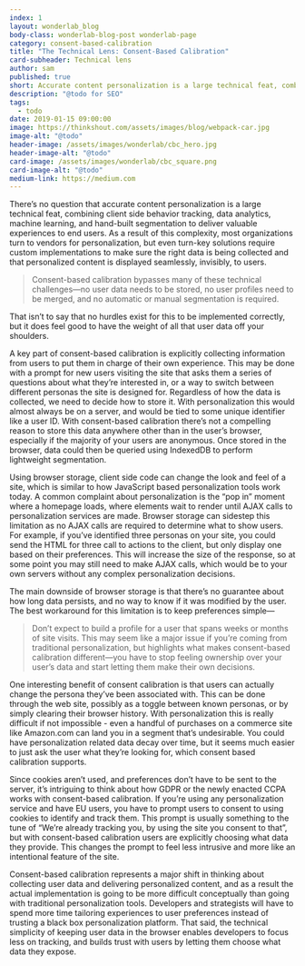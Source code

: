 ```yaml
---
index: 1
layout: wonderlab_blog
body-class: wonderlab-blog-post wonderlab-page
category: consent-based-calibration
title: "The Technical Lens: Consent-Based Calibration"
card-subheader: Technical lens
author: sam
published: true
short: Accurate content personalization is a large technical feat, combining client side behavior tracking, data analytics, machine learning, and hand-built segmentation to deliver valuable experiences to end users. Consent-based calibration bypasses many of these technical challenges.
description: "@todo for SEO"
tags:
  - todo
date: 2019-01-15 09:00:00
image: https://thinkshout.com/assets/images/blog/webpack-car.jpg
image-alt: "@todo"
header-image: /assets/images/wonderlab/cbc_hero.jpg
header-image-alt: "@todo"
card-image: /assets/images/wonderlab/cbc_square.png
card-image-alt: "@todo"
medium-link: https://medium.com
---
```

There’s no question that accurate content personalization is a large technical feat, combining client side behavior tracking, data analytics, machine learning, and hand-built segmentation to deliver valuable experiences to end users. As a result of this complexity, most organizations turn to vendors for personalization, but even turn-key solutions require custom implementations to make sure the right data is being collected and that personalized content is displayed seamlessly, invisibly, to users.

>Consent-based calibration bypasses many of these technical challenges—no user data needs to be stored, no user profiles need to be merged, and no automatic or manual segmentation is required.

That isn’t to say that no hurdles exist for this to be implemented correctly, but it does feel good to have the weight of all that user data off your shoulders.

A key part of consent-based calibration is explicitly collecting information from users to put them in charge of their own experience. This may be done with a prompt for new users visiting the site that asks them a series of questions about what they’re interested in, or a way to switch between different personas the site is designed for. Regardless of how the data is collected, we need to decide how to store it. With personalization this would almost always be on a server, and would be tied to some unique identifier like a user ID. With consent-based calibration there’s not a compelling reason to store this data anywhere other than in the user’s browser, especially if the majority of your users are anonymous. Once stored in the browser, data could then be queried using IndexedDB to perform lightweight segmentation.

Using browser storage, client side code can change the look and feel of a site, which is similar to how JavaScript based personalization tools work today. A common complaint about personalization is the “pop in” moment where a homepage loads, where elements wait to render until AJAX calls to personalization services are made. Browser storage can sidestep this limitation as no AJAX calls are required to determine what to show users. For example, if you’ve identified three personas on your site, you could send the HTML for three call to actions to the client, but only display one based on their preferences. This will increase the size of the response, so at some point you may still need to make AJAX calls, which would be to your own servers without any complex personalization decisions.

The main downside of browser storage is that there’s no guarantee about how long data persists, and no way to know if it was modified by the user. The best workaround for this limitation is to keep preferences simple—

> Don’t expect to build a profile for a user that spans weeks or months of site visits. This may seem like a major issue if you’re coming from traditional personalization, but highlights what makes consent-based calibration different—you have to stop feeling ownership over your user’s data and start letting them make their own decisions.

One interesting benefit of consent calibration is that users can actually change the persona they’ve been associated with. This can be done through the web site, possibly as a toggle between known personas, or by simply clearing their browser history. With personalization this is really difficult if not impossible - even a handful of purchases on a commerce site like Amazon.com can land you in a segment that’s undesirable. You could have personalization related data decay over time, but it seems much easier to just ask the user what they’re looking for, which consent based calibration supports.

Since cookies aren’t used, and preferences don’t have to be sent to the server, it’s intriguing to think about how GDPR or the newly enacted CCPA works with consent-based calibration. If you’re using any personalization service and have EU users, you have to prompt users to consent to using cookies to identify and track them. This prompt is usually something to the tune of “We’re already tracking you, by using the site you consent to that”, but with consent-based calibration users are explicitly choosing what data they provide. This changes the prompt to feel less intrusive and more like an intentional feature of the site.

Consent-based calibration represents a major shift in thinking about collecting user data and delivering personalized content, and as a result the actual implementation is going to be more difficult conceptually than going with traditional personalization tools. Developers and strategists will have to spend more time tailoring experiences to user preferences instead of trusting a black box personalization platform. That said, the technical simplicity of keeping user data in the browser enables developers to focus less on tracking, and builds trust with users by letting them choose what data they expose.
